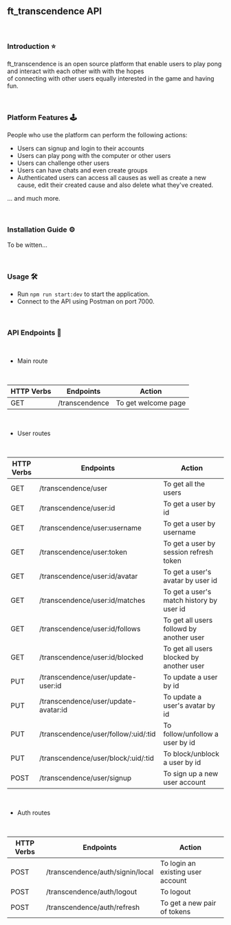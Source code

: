 ## ft_transcendence API

<br>

### Introduction ⭐

ft_transcendence is an open source platform that enable users to play pong and interact with each other with with the hopes \
of connecting with other users equally interested in the game and having fun.

<br>

### Platform Features 🕹️

People who use the platform can perform the following actions:

- Users can signup and login to their accounts
- Users can play pong with the computer or other users
- Users can challenge other users
- Users can have chats and even create groups
- Authenticated users can access all causes as well as create a new cause, edit their created cause and also
  delete what they've created.

... and much more.

<br>

### Installation Guide ⚙️

To be witten...

<br>

### Usage 🛠️

- Run `npm run start:dev` to start the application.
- Connect to the API using Postman on port 7000.

<br>

### API Endpoints 🔗

<br>

- Main route

<br>

| HTTP Verbs | Endpoints      | Action              |
| ---------- | -------------- | ------------------- |
| GET        | /transcendence | To get welcome page |

<br>

- User routes

<br>

| HTTP Verbs | Endpoints                            | Action                                   |
| ---------- | ------------------------------------ | ---------------------------------------- |
| GET        | /transcendence/user                  | To get all the users                     |
| GET        | /transcendence/user:id               | To get a user by id                      |
| GET        | /transcendence/user:username         | To get a user by username                |
| GET        | /transcendence/user:token            | To get a user by session refresh token   |
| GET        | /transcendence/user:id/avatar        | To get a user's avatar by user id        |
| GET        | /transcendence/user:id/matches       | To get a user's match history by user id |
| GET        | /transcendence/user:id/follows       | To get all users followd by another user |
| GET        | /transcendence/user:id/blocked       | To get all users blocked by another user |
| PUT        | /transcendence/user/update-user:id   | To update a user by id                   |
| PUT        | /transcendence/user/update-avatar:id | To update a user's avatar by id          |
| PUT        | /transcendence/user/follow/:uid/:tid | To follow/unfollow a user by id          |
| PUT        | /transcendence/user/block/:uid/:tid  | To block/unblock a user by id            |
| POST       | /transcendence/user/signup           | To sign up a new user account            |

<br>

- Auth routes

<br>

| HTTP Verbs | Endpoints                        | Action                            |
| ---------- | -------------------------------- | --------------------------------- |
| POST       | /transcendence/auth/signin/local | To login an existing user account |
| POST       | /transcendence/auth/logout       | To logout                         |
| POST       | /transcendence/auth/refresh      | To get a new pair of tokens       |
